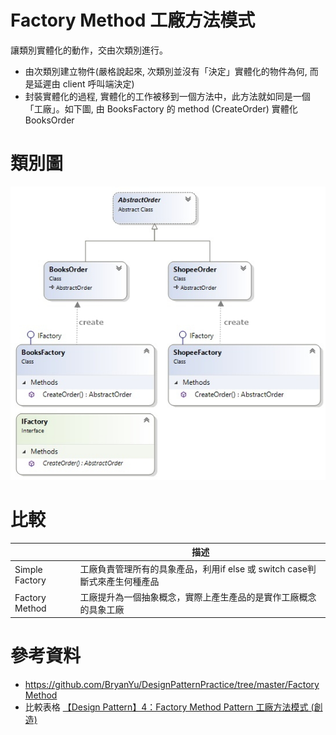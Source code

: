 ﻿# Factory Method 工廠方法模式


讓類別實體化的動作，交由次類別進行。


- 由次類別建立物件(嚴格說起來, 次類別並沒有「決定」實體化的物件為何, 而是延遲由 client 呼叫端決定)
- 封裝實體化的過程, 實體化的工作被移到一個方法中，此方法就如同是一個「工廠」。如下圖, 由 BooksFactory 的 method (CreateOrder) 實體化 BooksOrder

# 類別圖
![Class Diagram](ClassDiagram.jpg)

# 比較

|  | 描述   |
|-------------|----------|
|Simple Factory|	工廠負責管理所有的具象產品，利用if else 或 switch case判斷式來產生何種產品|
|Factory Method|	工廠提升為一個抽象概念，實際上產生產品的是實作工廠概念的具象工廠|


# 參考資料


- https://github.com/BryanYu/DesignPatternPractice/tree/master/FactoryMethod
- 比較表格 [【Design Pattern】4：Factory Method Pattern 工廠方法模式 (創造)](https://spicyboyd.blogspot.com/2018/08/design-pattern4factory-method-pattern.html)
